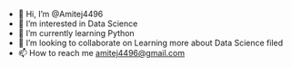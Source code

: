 - 👋 Hi, I’m @Amitej4496
- 👀 I’m interested in Data Science
- 🌱 I’m currently learning Python
- 💞️ I’m looking to collaborate on Learning more about Data Science filed
- 📫 How to reach me amitej4496@gmail.com

<!---
Amitej4496/Amitej4496 is a ✨ special ✨ repository because its `README.md` (this file) appears on your GitHub profile.
You can click the Preview link to take a look at your changes.
--->
